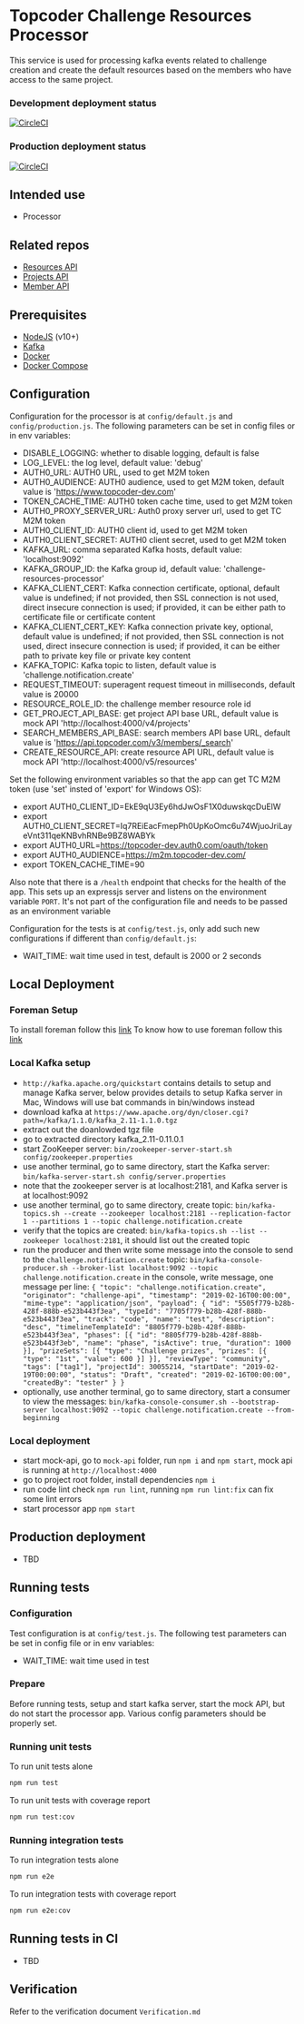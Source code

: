 # Topcoder Challenge Resources Processor

This service is used for processing kafka events related to challenge creation and create the default resources based on the members who have access to the same project.

### Development deployment status
[![CircleCI](https://circleci.com/gh/topcoder-platform/resource-processor/tree/develop.svg?style=svg)](https://circleci.com/gh/topcoder-platform/resource-processor/tree/develop)

### Production deployment status
[![CircleCI](https://circleci.com/gh/topcoder-platform/resource-processor/tree/master.svg?style=svg)](https://circleci.com/gh/topcoder-platform/resource-processor/tree/master)

## Intended use
- Processor

## Related repos

- [Resources API](https://github.com/topcoder-platform/resources-api)
- [Projects API](https://github.com/topcoder-platform/projects-api)
- [Member API](https://github.com/appirio-tech/ap-member-microservice)

## Prerequisites

-  [NodeJS](https://nodejs.org/en/) (v10+)
-  [Kafka](https://kafka.apache.org/)
-  [Docker](https://www.docker.com/)
-  [Docker Compose](https://docs.docker.com/compose/)

## Configuration

Configuration for the processor is at `config/default.js` and `config/production.js`.
The following parameters can be set in config files or in env variables:

- DISABLE_LOGGING: whether to disable logging, default is false
- LOG_LEVEL: the log level, default value: 'debug'
- AUTH0_URL: AUTH0 URL, used to get M2M token
- AUTH0_AUDIENCE: AUTH0 audience, used to get M2M token, default value is 'https://www.topcoder-dev.com'
- TOKEN_CACHE_TIME: AUTH0 token cache time, used to get M2M token
- AUTH0_PROXY_SERVER_URL: Auth0 proxy server url, used to get TC M2M token
- AUTH0_CLIENT_ID: AUTH0 client id, used to get M2M token
- AUTH0_CLIENT_SECRET: AUTH0 client secret, used to get M2M token
- KAFKA_URL: comma separated Kafka hosts, default value: 'localhost:9092'
- KAFKA_GROUP_ID: the Kafka group id, default value: 'challenge-resources-processor'
- KAFKA_CLIENT_CERT: Kafka connection certificate, optional, default value is undefined;
    if not provided, then SSL connection is not used, direct insecure connection is used;
    if provided, it can be either path to certificate file or certificate content
- KAFKA_CLIENT_CERT_KEY: Kafka connection private key, optional, default value is undefined;
    if not provided, then SSL connection is not used, direct insecure connection is used;
    if provided, it can be either path to private key file or private key content
- KAFKA_TOPIC: Kafka topic to listen, default value is 'challenge.notification.create'
- REQUEST_TIMEOUT: superagent request timeout in milliseconds, default value is 20000
- RESOURCE_ROLE_ID: the challenge member resource role id
- GET_PROJECT_API_BASE: get project API base URL, default value is mock API 'http://localhost:4000/v4/projects'
- SEARCH_MEMBERS_API_BASE: search members API base URL, default value is 'https://api.topcoder.com/v3/members/_search'
- CREATE_RESOURCE_API: create resource API URL, default value is mock API 'http://localhost:4000/v5/resources'


Set the following environment variables so that the app can get TC M2M token (use 'set' insted of 'export' for Windows OS):

- export AUTH0_CLIENT_ID=EkE9qU3Ey6hdJwOsF1X0duwskqcDuElW
- export AUTH0_CLIENT_SECRET=Iq7REiEacFmepPh0UpKoOmc6u74WjuoJriLayeVnt311qeKNBvhRNBe9BZ8WABYk
- export AUTH0_URL=https://topcoder-dev.auth0.com/oauth/token
- export AUTH0_AUDIENCE=https://m2m.topcoder-dev.com/
- export TOKEN_CACHE_TIME=90

Also note that there is a `/health` endpoint that checks for the health of the app. This sets up an expressjs server and listens on the environment variable `PORT`. It's not part of the configuration file and needs to be passed as an environment variable


Configuration for the tests is at `config/test.js`, only add such new configurations if different than `config/default.js`:
- WAIT_TIME: wait time used in test, default is 2000 or 2 seconds

## Local Deployment

### Foreman Setup
To install foreman follow this [link](https://theforeman.org/manuals/1.24/#3.InstallingForeman)
To know how to use foreman follow this [link](https://theforeman.org/manuals/1.24/#2.Quickstart) 
### Local Kafka setup

- `http://kafka.apache.org/quickstart` contains details to setup and manage Kafka server,
  below provides details to setup Kafka server in Mac, Windows will use bat commands in bin/windows instead
- download kafka at `https://www.apache.org/dyn/closer.cgi?path=/kafka/1.1.0/kafka_2.11-1.1.0.tgz`
- extract out the doanlowded tgz file
- go to extracted directory kafka_2.11-0.11.0.1
- start ZooKeeper server:
  `bin/zookeeper-server-start.sh config/zookeeper.properties`
- use another terminal, go to same directory, start the Kafka server:
  `bin/kafka-server-start.sh config/server.properties`
- note that the zookeeper server is at localhost:2181, and Kafka server is at localhost:9092
- use another terminal, go to same directory, create topic:
  `bin/kafka-topics.sh --create --zookeeper localhost:2181 --replication-factor 1 --partitions 1 --topic challenge.notification.create`
- verify that the topics are created:
  `bin/kafka-topics.sh --list --zookeeper localhost:2181`,
  it should list out the created topic
- run the producer and then write some message into the console to send to the `challenge.notification.create` topic:
  `bin/kafka-console-producer.sh --broker-list localhost:9092 --topic challenge.notification.create`
  in the console, write message, one message per line:
  `{ "topic": "challenge.notification.create", "originator": "challenge-api", "timestamp": "2019-02-16T00:00:00", "mime-type": "application/json", "payload": { "id": "5505f779-b28b-428f-888b-e523b443f3ea", "typeId": "7705f779-b28b-428f-888b-e523b443f3ea", "track": "code", "name": "test", "description": "desc", "timelineTemplateId": "8805f779-b28b-428f-888b-e523b443f3ea", "phases": [{ "id": "8805f779-b28b-428f-888b-e523b443f3eb", "name": "phase", "isActive": true, "duration": 1000 }], "prizeSets": [{ "type": "Challenge prizes", "prizes": [{ "type": "1st", "value": 600 }] }], "reviewType": "community", "tags": ["tag1"], "projectId": 30055214, "startDate": "2019-02-19T00:00:00", "status": "Draft", "created": "2019-02-16T00:00:00", "createdBy": "tester" } }`
- optionally, use another terminal, go to same directory, start a consumer to view the messages:
  `bin/kafka-console-consumer.sh --bootstrap-server localhost:9092 --topic challenge.notification.create --from-beginning`


### Local deployment

- start mock-api, go to `mock-api` folder, run `npm i` and `npm start`, mock api is running at `http://localhost:4000`
- go to project root folder, install dependencies `npm i`
- run code lint check `npm run lint`, running `npm run lint:fix` can fix some lint errors
- start processor app `npm start`


## Production deployment
- TBD

## Running tests

### Configuration
Test configuration is at `config/test.js`. 
The following test parameters can be set in config file or in env variables:
- WAIT_TIME: wait time used in test

### Prepare
Before running tests, setup and start kafka server, start the mock API, but do not start the processor app.
 Various config parameters should be properly set.

### Running unit tests
To run unit tests alone
```bash
npm run test
```
To run unit tests with coverage report
```bash
npm run test:cov
```
### Running integration tests
To run integration tests alone
```bash
npm run e2e
```
To run integration tests with coverage report
```bash
npm run e2e:cov
```


## Running tests in CI

- TBD

## Verification

Refer to the verification document `Verification.md`
